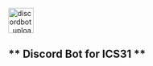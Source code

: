 <br>
<img width="50" alt="discordbot_upload" src="https://raw.githubusercontent.com/CodingDingDong/discord_ics31/main/discord.png"> 

## ** Discord Bot for ICS31 **


<br>